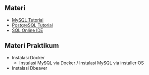 ## Materi
- [MySQL Tutorial](https://www.w3schools.com/mySQl/default.asp)
- [PostgreSQL Tutorial](https://www.tutorialspoint.com/postgresql/index.htm)
- [SQL Online IDE](https://sqliteonline.com/)

## Materi Praktikum
- Instalasi Docker
  - Instalasi MySQL via Docker / Instalasi MySQL via installer OS  
- Instalasi Dbeaver
